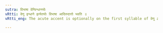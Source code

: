 ```yaml
---
sutra: विभाषा वेण्विन्धानयोः
vRtti: वेणु इन्धाने इत्येतयोः विभाषा आदिरुदात्तो भवति ॥
vRtti_eng: The acute accent is optionally on the first syllable of वेणु and इन्धान ॥

---
```

